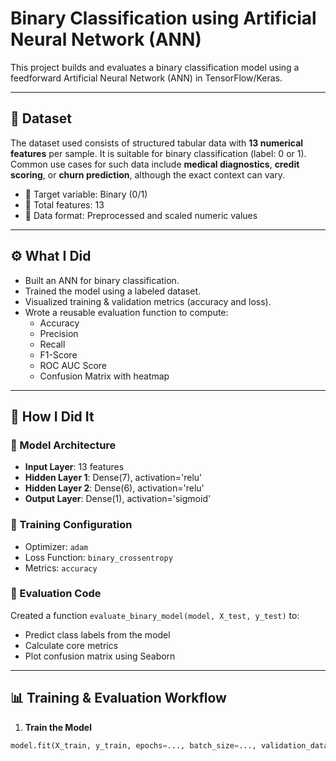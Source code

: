 # Binary Classification using Artificial Neural Network (ANN)

This project builds and evaluates a binary classification model using a feedforward Artificial Neural Network (ANN) in TensorFlow/Keras.

---

## 📂 Dataset

The dataset used consists of structured tabular data with **13 numerical features** per sample. It is suitable for binary classification (label: 0 or 1).  
Common use cases for such data include **medical diagnostics**, **credit scoring**, or **churn prediction**, although the exact context can vary.

- 📌 Target variable: Binary (0/1)
- 📌 Total features: 13
- 📌 Data format: Preprocessed and scaled numeric values

---

## ⚙️ What I Did

- Built an ANN for binary classification.
- Trained the model using a labeled dataset.
- Visualized training & validation metrics (accuracy and loss).
- Wrote a reusable evaluation function to compute:
  - Accuracy
  - Precision
  - Recall
  - F1-Score
  - ROC AUC Score
  - Confusion Matrix with heatmap

---

## 🔬 How I Did It

### 🔧 Model Architecture

- **Input Layer**: 13 features  
- **Hidden Layer 1**: Dense(7), activation='relu'  
- **Hidden Layer 2**: Dense(6), activation='relu'  
- **Output Layer**: Dense(1), activation='sigmoid'  

### 🧠 Training Configuration

- Optimizer: `adam`  
- Loss Function: `binary_crossentropy`  
- Metrics: `accuracy`

### 🧪 Evaluation Code

Created a function `evaluate_binary_model(model, X_test, y_test)` to:

- Predict class labels from the model
- Calculate core metrics
- Plot confusion matrix using Seaborn

---

## 📊 Training & Evaluation Workflow

1. **Train the Model**

```python
model.fit(X_train, y_train, epochs=..., batch_size=..., validation_data=(X_val, y_val))
